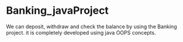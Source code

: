 # Banking_javaProject
We can deposit, withdraw and check the balance by using the Banking project.
it is completely developed using java OOPS concepts.
